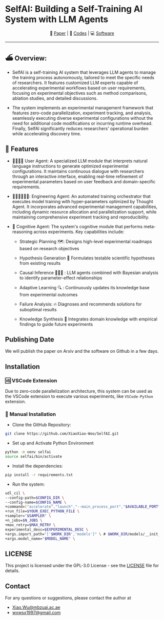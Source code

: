 # SelfAI: Building a Self-Training AI System with LLM Agents


<p align="center">
    📖 <a href="https://arxiv.org/pdf/2501.04227">Paper</a> 
    | 📂 <a href="https://github.com/XiaoXiao-Woo/SelfAI">Codes</a> 
    | 💻 <a href="https://github.com/XiaoXiao-Woo/SelfAI">Software</a>
</p>

----

## ⛴️ Overview:


* SelfAI is a self-training AI system that leverages LLM agents to manage the training process autonomously, tailored to meet the specific needs of researchers. It features customized LLM experts capable of accelerating experimental workflows based on user requirements, focusing on experimental objectives such as method comparisons, ablation studies, and detailed discussions.

* The system implements an experimental management framework that features zero-code parallelization, experiment tracking, and analysis, seamlessly executing diverse experimental configurations without the need for additional code modifications or incurring runtime overhead. Finally, SelfAI significantly reduces researchers' operational burden while accelerating discovery time.


## 🌟 Features
* 👨‍🔬👩‍🔬 User Agent: A specialized LLM module that interprets natural language instructions to generate optimized experimental configurations. It maintains continuous dialogue with researchers through an interactive interface, enabling real-time refinement of experimental parameters based on user feedback and domain-specific requirements.

* 👨‍💻👨‍💻👨‍💻: Engineering Agent: An automated training orchestrator that executes model training with hyper-parameters optimized by Thought Agent. It incorporates advanced experimental management capabilities, including dynamic resource allocation and parallelization support, while maintaining comprehensive experiment tracking and reproducibility.

* 🤯 Cognitive Agent: The system's cognitive module that performs meta-reasoning across experiments. Key capabilities include:

  * Strategic Planning 🗺️: Designs high-level experimental roadmaps based on research objectives 

  * Hypothesis Generation :pushpin: Formulates testable scientific hypotheses from existing results

  * Causal Inference 🏇🏇🏇 : LLM agents combined with Bayesian analysis to identify parameter-effect relationships

  * Adaptive Learning :mag: : Continuously updates its knowledge base from experimental outcomes

  * Failure Analysis: :fire: Diagnoses and recommends solutions for suboptimal results

  * Knowledge Synthesis 🔎 Integrates domain knowledge with empirical findings to guide future experiments
  
## Publishing Date

We will publish the paper on Arxiv and the software on Github in a few days.


## Installation

### 🆚 VSCode Extension

Due to zero-code parallelization architecture, this system can be used as the VSCode extension to execute various experiments, like `VSCode-Python` extension.



###  🍰 Manual Installation

* Clone the GitHub Repository:

```bash
git clone https://github.com/XiaoXiao-Woo/SelfAI.git
```

* Set up and Activate Python Environment
  
```bash
python -m venv selfai
source selfai/bin/activate
```

* Install the dependencies:

```bash
pip install -r requirements.txt
```

* Run the system:

```bash
udl_cil \
--config-path=$CONFIG_DIR \
--config-name=$CONFIG_NAME \
+command=["accelerate","launch","--main_process_port","$AVAILABLE_PORT","--config_file","$ACCELERATE_CONFIG_FILE"] \
+run_file=$YOUR_EXEC_PYTHON_FILE \
+sampler="$SAMPLER" \
+n_jobs=$N_JOBS \
+max_retry=$MAX_RETRY \
experimental_desc=$EXPERIMENTAL_DESC \
+args.import_path="['$WORK_DIR','models']" \ # $WORK_DIR/models/__init__.py
+args.model_name="$MODEL_NAME" \
```



## LICENSE

This project is licensed under the GPL-3.0 License - see the [LICENSE](LICENSE) file for details.


## Contact

For any questions or suggestions, please contact the author at 

* Xiao.Wu@mbzuai.ac.ae
* wxwsx1997@gmail.com

